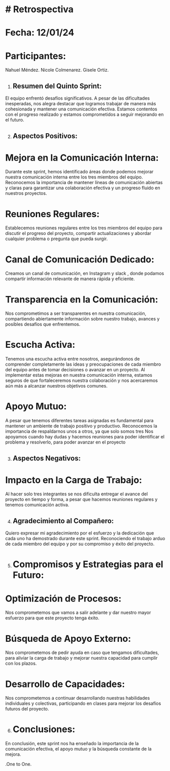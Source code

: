 # # Retrospectiva

# Fecha: 12/01/24
# Participantes:


Nahuel Méndez.
Nicole Colmenarez.
Gisele Ortiz.


1. ## Resumen del Quinto Sprint:

El equipo enfrentó desafíos significativos. A pesar de las dificultades inesperadas, nos alegra destacar que logramos trabajar de manera más cohesionada y mantener una comunicación efectiva. Estamos contentos con el progreso realizado y estamos comprometidos a seguir mejorando en el futuro.


2. ## Aspectos Positivos:
  # Mejora en la Comunicación Interna:
Durante este sprint, hemos identificado áreas donde podemos mejorar nuestra comunicación interna entre los tres miembros del equipo. Reconocemos la importancia de mantener líneas de comunicación abiertas y claras para garantizar una colaboración efectiva y un progreso fluido en nuestros proyectos.

 # Reuniones Regulares:
  Establecemos  reuniones regulares entre los tres miembros del equipo para discutir el progreso del proyecto, compartir actualizaciones y abordar cualquier problema o pregunta que pueda surgir.

# Canal de Comunicación Dedicado:
 Creamos un canal de comunicación, en  Instagram y slack , donde podamos compartir información relevante de manera rápida y eficiente.

 # Transparencia en la Comunicación:
 Nos comprometimos a ser transparentes en nuestra comunicación, compartiendo abiertamente información sobre nuestro trabajo, avances y posibles desafíos que enfrentemos.

# Escucha Activa:
Tenemos una escucha activa entre nosotros, asegurándonos de comprender completamente las ideas y preocupaciones de cada miembro del equipo antes de tomar decisiones o avanzar en un proyecto.
Al implementar estas mejoras en nuestra comunicación interna, estamos seguros de que fortaleceremos nuestra colaboración y nos acercaremos aún más a alcanzar nuestros objetivos comunes.


# Apoyo Mutuo:
A pesar que tenemos diferentes tareas asignadas es fundamental para mantener un ambiente de trabajo positivo y productivo. Reconocemos la importancia de respaldarnos unos a otros, ya que solo somos tres 
Nos apoyamos cuando hay dudas y hacemos reuniones para poder identificar el problema y resolverlo, para poder avanzar en el proyecto


3. ## Aspectos Negativos:

 # Impacto en la Carga de Trabajo:
 Al hacer solo tres integrantes se nos dificulta entregar el avance del proyecto en tiempo y forma, a pesar que hacemos reuniones regulares y tenemos comunicación activa.

4. ## Agradecimiento al Compañero:

Quiero expresar mi  agradecimiento  por el esfuerzo y la dedicación que cada uno ha demostrado durante este sprint. Reconociendo el trabajo arduo de cada miembro del equipo y por su compromiso y éxito del proyecto.

5. # Compromisos y Estrategias para el Futuro:

# Optimización de Procesos: 
 Nos comprometemos que vamos a salir adelante y dar nuestro mayor esfuerzo para que este proyecto tenga éxito.

# Búsqueda de Apoyo Externo:
 Nos comprometemos de pedir ayuda en caso que tengamos dificultades, para aliviar la carga de trabajo y mejorar nuestra capacidad para cumplir con los plazos.

# Desarrollo de Capacidades: 
Nos comprometemos a continuar desarrollando nuestras habilidades individuales y colectivas, participando en clases para mejorar los desafíos futuros del proyecto.


6. # Conclusiones:

En conclusión, este sprint nos ha enseñado la importancia de la comunicación efectiva, el apoyo mutuo y la búsqueda constante de la mejora.


.One to One.
